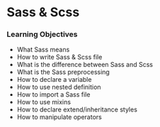 # Sass & Scss
### Learning Objectives
+ What Sass means
+ How to write Sass & Scss file
+ What is the difference between Sass and Scss
+ What is the Sass preprocessing
+ How to declare a variable
+ How to use nested definition
+ How to import a Sass file
+ How to use mixins
+ How to declare extend/inheritance styles
+ How to manipulate operators
